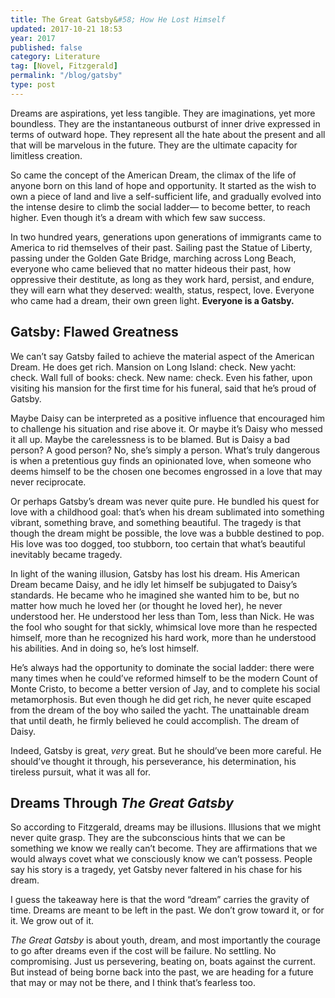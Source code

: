 ```yaml
---
title: The Great Gatsby&#58; How He Lost Himself
updated: 2017-10-21 18:53
year: 2017
published: false
category: Literature
tag: [Novel, Fitzgerald]
permalink: "/blog/gatsby"
type: post
---
```


Dreams are aspirations, yet less tangible. They are imaginations, yet more boundless. They are the instantaneous outburst of inner drive expressed in terms of outward hope. They represent all the hate about the present and all that will be marvelous in the future. They are the ultimate capacity for limitless creation.

So came the concept of the American Dream, the climax of the life of anyone born on this land of hope and opportunity. It started as the wish to own a piece of land and live a self-sufficient life, and gradually evolved into the intense desire to climb the social ladder— to become better, to reach higher. Even though it’s a dream with which few saw success.

In two hundred years, generations upon generations of immigrants came to America to rid themselves of their past. Sailing past the Statue of Liberty, passing under the Golden Gate Bridge, marching across Long Beach, everyone who came believed that no matter hideous their past, how oppressive their destitute, as long as they work hard, persist, and endure, they will earn what they deserved: wealth, status, respect, love. Everyone who came had a dream, their own green light. **Everyone is a Gatsby.**

## Gatsby: Flawed Greatness

We can’t say Gatsby failed to achieve the material aspect of the American Dream. He does get rich. Mansion on Long Island: check. New yacht: check. Wall full of books: check. New name: check. Even his father, upon visiting his mansion for the first time for his funeral, said that he’s proud of Gatsby.

Maybe Daisy can be interpreted as a positive influence that encouraged him to challenge his situation and rise above it. Or maybe it’s Daisy who messed it all up. Maybe the carelessness is to be blamed. But is Daisy a bad person? A good person? No, she’s simply a person. What’s truly dangerous is when a pretentious guy finds an opinionated love, when someone who deems himself to be the chosen one becomes engrossed in a love that may never reciprocate.

Or perhaps Gatsby’s dream was never quite pure. He bundled his quest for love with a childhood goal: that’s when his dream sublimated into something vibrant, something brave, and something beautiful. The tragedy is that though the dream might be possible, the love was a bubble destined to pop. His love was too dogged, too stubborn, too certain that what’s beautiful inevitably became tragedy.

In light of the waning illusion, Gatsby has lost his dream. His American Dream became Daisy, and he idly let himself be subjugated to Daisy’s standards. He became who he imagined she wanted him to be, but no matter how much he loved her (or thought he loved her), he never understood her. He understood her less than Tom, less than Nick. He was the fool who sought for that sickly, whimsical love more than he respected himself, more than he recognized his hard work, more than he understood his abilities. And in doing so, he’s lost himself.

He’s always had the opportunity to dominate the social ladder: there were many times when he could’ve reformed himself to be the modern Count of Monte Cristo, to become a better version of Jay, and to complete his social metamorphosis. But even though he did get rich, he never quite escaped from the dream of the boy who sailed the yacht. The unattainable dream that until death, he firmly believed he could accomplish. The dream of Daisy.

Indeed, Gatsby is great, _very_ great. But he should’ve been more careful. He should’ve thought it through, his perseverance, his determination, his tireless pursuit, what it was all for.

## Dreams Through _The Great Gatsby_

So according to Fitzgerald, dreams may be illusions. Illusions that we might never quite grasp. They are the subconscious hints that we can be something we know we really can’t become. They are affirmations that we would always covet what we consciously know we can’t possess. People say his story is a tragedy, yet Gatsby never faltered in his chase for his dream.

I guess the takeaway here is that the word “dream” carries the gravity of time. Dreams are meant to be left in the past. We don’t grow toward it, or for it. We grow out of it.

_The Great Gatsby_ is about youth, dream, and most importantly the courage to go after dreams even if the cost will be failure. No settling. No compromising. Just us persevering, beating on, boats against the current. But instead of being borne back into the past, we are heading for a future that may or may not be there, and I think that’s fearless too.
